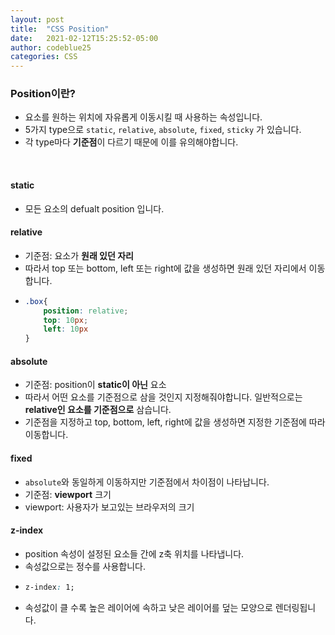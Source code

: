 ```yaml
---
layout: post
title:  "CSS Position"
date:   2021-02-12T15:25:52-05:00
author: codeblue25
categories: CSS
---
```


<h3>Position이란?</h3>

* 요소를 원하는 위치에 자유롭게 이동시킬 때 사용하는 속성입니다.
* 5가지 type으로 `static`, `relative`, `absolute`, `fixed`, `sticky` 가 있습니다.
* 각 type마다 **기준점**이 다르기 때문에 이를 유의해야합니다.

<br />

<h4>static</h4>

* 모든 요소의 defualt position 입니다.

<h4>relative</h4>

* 기준점: 요소가 **원래 있던 자리**
* 따라서 top 또는 bottom, left 또는 right에 값을 생성하면 원래 있던 자리에서 이동합니다.
* ```css
  .box{
      position: relative;
      top: 10px;
      left: 10px
  }
  ```

<h4>absolute</h4>

* 기준점: position이 **static이 아닌** 요소
* 따라서 어떤 요소를 기준점으로 삼을 것인지 지정해줘야합니다. 일반적으로는 **relative인 요소를 기준점으로** 삼습니다. 
* 기준점을 지정하고 top, bottom, left, right에 값을 생성하면 지정한 기준점에 따라 이동합니다.

<h4>fixed</h4>

* `absolute`와 동일하게 이동하지만 기준점에서 차이점이 나타납니다.
* 기준점: **viewport** 크기
* viewport: 사용자가 보고있는 브라우저의 크기

<h4>z-index</h4>

* position 속성이 설정된 요소들 간에 z축 위치를 나타냅니다.
* 속성값으로는 정수를 사용합니다. 
* ```css
  z-index: 1;
  ```
* 속성값이 클 수록 높은 레이어에 속하고 낮은 레이어를 덮는 모양으로 렌더링됩니다.
